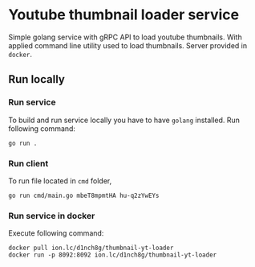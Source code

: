 # Youtube thumbnail loader service

Simple golang service with gRPC API to load youtube thumbnails. With applied command line utility used to load thumbnails. Server provided in `docker`.

## Run locally

### Run service

To build and run service locally you have to have `golang` installed. Run following command:


```shell
go run .
```

### Run client

To run file located in `cmd` folder, 

```
go run cmd/main.go mbeT8mpmtHA hu-q2zYwEYs
```

### Run service in docker

Execute following command:

```
docker pull ion.lc/d1nch8g/thumbnail-yt-loader
docker run -p 8092:8092 ion.lc/d1nch8g/thumbnail-yt-loader
```

